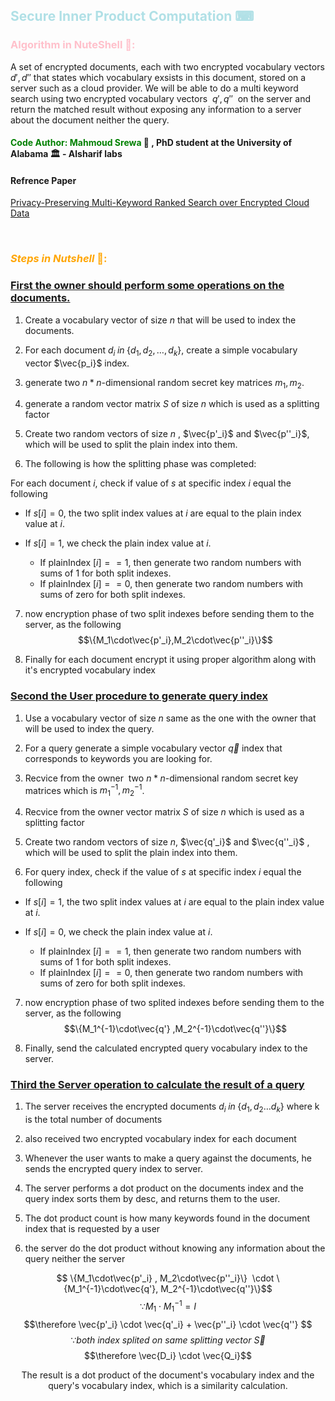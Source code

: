 ## <font color="powderblue" >Secure Inner Product Computation ⌨</font>

### <font color ="Pink">Algorithm in NuteShell 📔: </font>
A set of encrypted documents, each with two encrypted vocabulary vectors $d', d''$ that states which vocabulary exsists in this document, stored on a server such as a cloud provider. We will be able to do a multi keyword search using two encrypted vocabulary vectors  $q', q''$  on the server and return the matched result without exposing any information to a server about the document neither the query.

<h4><font type ="italic" color ="Green">Code Author: Mahmoud Srewa  </font>👨 , PhD student at the University of Alabama 🏛 - Alsharif labs</h4>

<h4>Refrence Paper</h4> <a href="https://ieeexplore.ieee.org/document/6674958">Privacy-Preserving Multi-Keyword Ranked Search over Encrypted Cloud Data</a> 

 <h3><font color = "orange "> *__Steps in Nutshell__* 🍜: </font></h3>

### <u> First the owner should perform some operations on the documents. </u>



1. Create a vocabulary vector of size $n$ that will be used to index the documents.



2. For each document $d_i \; in \; \{d_1,d_2, \dots, d_k\}$, create a simple vocabulary vector $\vec{p_i}$ index.



3. generate two $n*n$-dimensional random secret key matrices $m_1, m_2$.



4. generate a random vector matrix $S$ of size $n$ which is used as a splitting factor



5. Create two random vectors of size $n$ , $\vec{p'_i}$ and $\vec{p''_i}$, which will be used to split the plain index into them.



6. The following is how the splitting phase was completed:



For each document $i$, check if value of $s$ at specific index $i$ equal the following<br>



- If $s[i] = 0$, the two split index values at $i$ are equal to the plain index value at $i$.



- If $s[i]=1$, we check the plain index value at $i$.

    - If plainIndex $[i] == 1$, then generate two random numbers with sums of $1$ for both split indexes.
    - If plainIndex $[i] == 0$, then generate two random numbers with sums of zero for both split indexes.


7. now encryption phase of two split indexes before sending them to the server, as the following
$$\{M_1\cdot\vec{p'_i},M_2\cdot\vec{p''_i}\}$$


8. Finally for each document encrypt it using proper algorithm along with it's encrypted vocabulary index


### <u>Second the User procedure to generate query index</u>



1. Use a vocabulary vector of size $n$ same as the one with the owner that will be used to index the query.



2. For a query generate a simple vocabulary vector $\vec{q}$ index that corresponds to keywords you are looking for.



3. Recvice from the owner  two $n*n$-dimensional random secret key matrices which is $m_1^{-1}, m_2^{-1}$.



4. Recvice from the owner vector matrix $S$ of size $n$ which is used as a splitting factor



5. Create two random vectors of size $n$, $\vec{q'_i}$ and $\vec{q''_i}$ , which will be used to split the plain index into them.


6. For query index, check if the value of $s$ at specific index $i$ equal the following<br>



- If $s[i] = 1$, the two split index values at $i$ are equal to the plain index value at $i$.



- If $s[i]=0$, we check the plain index value at $i$.
    - If plainIndex $[i] == 1$, then generate two random numbers with sums of $1$ for both split indexes.
    - If plainIndex $[i] == 0$, then generate two random numbers with sums of zero for both split indexes.


7. now encryption phase of two splited indexes before sending them to the server, as the following
$$\{M_1^{-1}\cdot\vec{q'} ,M_2^{-1}\cdot\vec{q''}\}$$


8. Finally, send the calculated encrypted query vocabulary index to the server.



### <u>Third the Server operation to calculate the result of a query</u>


1. The server receives the encrypted documents $d_i \; in\; \{d_1,d_2 \dots d_k\}$ where k is the total number of documents


2. also received two encrypted vocabulary index for each document


3. Whenever the user wants to make a query against the documents, he sends the encrypted query index to server.


4. The server performs a dot product on the documents index and the query index sorts them by desc, and returns them to the user.


5. The dot product count is how many keywords found in the document index that is requested by a user


6. the server do the dot product without knowing any information about the query neither the server


$$ \{M_1\cdot\vec{p'_i} , M_2\cdot\vec{p''_i}\}  \cdot \{M_1^{-1}\cdot\vec{q'}, M_2^{-1}\cdot\vec{q''}\}$$
$$ \because  M_1 \cdot M_1^{-1}  = I$$
$$\therefore \vec{p'_i} \cdot \vec{q'_i} + \vec{p''_i} \cdot \vec{q''} $$
$$\because both\:index\:splited\:on\:same\:splitting\:vector\: \vec{S}$$
$$\therefore \vec{D_i} \cdot \vec{Q_i}$$


<center> The result is a dot product of the document's vocabulary index and the query's vocabulary index, which is a similarity calculation.


